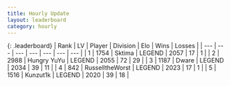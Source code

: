 ```yaml
---
title: Hourly Update
layout: leaderboard
category: hourly
---
```


{: .leaderboard}
| Rank | LV | Player | Division | Elo | Wins | Losses |
| --- | --- | --- | --- | --- | --- | --- |
| <span data-change="4">1</span> | 1754 | <span title="ID: 353063">Sktima</span> | LEGEND | <span data-change="39">2057</span> | <span data-change="5">17</span> | <span data-change="0">1</span> |
| <span data-change="-1">2</span> | 2988 | <span title="ID: 164871">Hungry YuYu</span> | LEGEND | <span data-change="0">2055</span> | <span data-change="0">72</span> | <span data-change="0">29</span> |
| <span data-change="-1">3</span> | 1187 | <span title="ID: 241890">Dware</span> | LEGEND | <span data-change="0">2034</span> | <span data-change="0">39</span> | <span data-change="0">11</span> |
| <span data-change="-1">4</span> | 842 | <span title="ID: 388751">RusselltheWorst</span> | LEGEND | <span data-change="0">2023</span> | <span data-change="0">17</span> | <span data-change="0">1</span> |
| <span data-change="-1">5</span> | 1516 | <span title="ID: 392407">Kunzut1k</span> | LEGEND | <span data-change="0">2020</span> | <span data-change="0">39</span> | <span data-change="0">18</span> |